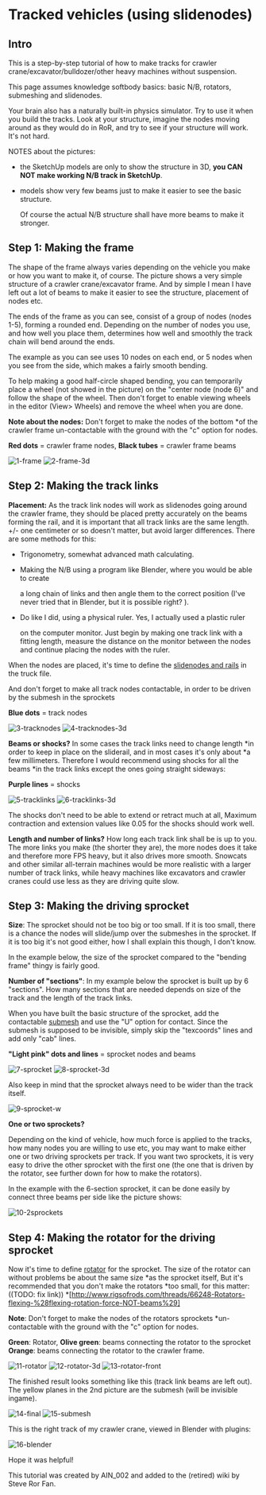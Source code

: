 Tracked vehicles (using slidenodes)
============

## Intro

This is a step-by-step tutorial of how to make tracks for crawler crane/excavator/bulldozer/other heavy machines without suspension.

This page assumes knowledge softbody basics: basic N/B, rotators, submeshing and slidenodes.

Your brain also has a naturally built-in physics simulator. Try to use it when you build the tracks.
Look at your structure, imagine the nodes moving around as they would do in RoR, 
and try to see if your structure will work. It's not hard.

NOTES about the pictures:

* the SketchUp models are only to show the structure in 3D, **you CAN NOT make working N/B track in SketchUp**.
* models show very few beams just to make it easier to see the basic structure.

  Of course the actual N/B structure shall have more beams to make it stronger.

## Step 1: Making the frame

The shape of the frame always varies depending on the vehicle you make or
how you want to make it, of course. The picture shows a very simple structure
of a crawler crane/excavator frame. And by simple I mean I have left out
a lot of beams to make it easier to see the structure, placement of nodes etc.

The ends of the frame as you can see, consist of a group of nodes (nodes 1-5), 
forming a rounded end. Depending on the number of nodes you use, and how well
you place them, determines how well and smoothly the track chain will bend around the ends.

The example as you can see uses 10 nodes on each end, 
or 5 nodes when you see from the side, which makes a fairly smooth bending.

To help making a good half-circle shaped bending, you can temporarily place a wheel
(not showed in the picture) on the "center node (node 6)" and follow the shape
of the wheel. Then don't forget to enable viewing wheels in the
editor (View> Wheels) and remove the wheel when you are done.

**Note about the nodes:** Don't forget to make the nodes of the bottom
*of the crawler frame un-contactable with the ground with the "c" option for nodes.

**Red dots** = crawler frame nodes, **Black tubes** = crawler frame beams

![1-frame](/images/caterpillar-slidenodes-01-frame.png)
![2-frame-3d](/images/caterpillar-slidenodes-02-frame-3d.png)

## Step 2: Making the track links

**Placement:** As the track link nodes will work as slidenodes going around
the crawler frame, they should be placed pretty accurately on the beams forming the rail, 
and it is important that all track links are the same length. +/- one centimeter or so
doesn't matter, but avoid larger differences. There are some methods for this:

* Trigonometry, somewhat advanced math calculating.
* Making the N/B using a program like Blender, where you would be able to create

  a long chain of links and then angle them to the correct position
  (I've never tried that in Blender, but it is possible right? ).

* Do like I did, using a physical ruler. Yes, I actually used a plastic ruler

  on the computer monitor. Just begin by making one track link with a fitting
  length, measure the distance on the monitor between the nodes and continue
  placing the nodes with the ruler.

When the nodes are placed, it's time to define the
[slidenodes and rails](/technical/fileformat-truck#slide-nodes)
in the truck file.

And don't forget to make all track nodes contactable, in order to be driven by the submesh in the sprockets

**Blue dots** = track nodes

![3-tracknodes](/images/caterpillar-slidenodes-03-track-nodes.png)
![4-tracknodes-3d](/images/caterpillar-slidenodes-04-track-nodes-3d.png)

**Beams or shocks?** In some cases the track links need to change length
*in order to keep in place on the sliderail, and in most cases it's only about
*a few millimeters. Therefore I would recommend using shocks for all the beams
*in the track links except the ones going straight sideways:

**Purple lines** = shocks

![5-tracklinks](/images/caterpillar-slidenodes-05-track-links.png)
![6-tracklinks-3d](/images/caterpillar-slidenodes-06-track-links-3d.png)

The shocks don't need to be able to extend or retract much at all, 
Maximum contraction and extension values like 0.05 for the shocks should work well.

**Length and number of links?** How long each track link shall be is up to you.
The more links you make (the shorter they are), the more nodes does it take
and therefore more FPS heavy, but it also drives more smooth.
Snowcats and other similar all-terrain machines would be more realistic
with a larger number of track links, while heavy machines like excavators
and crawler cranes could use less as they are driving quite slow.

## Step 3: Making the driving sprocket

**Size**: The sprocket should not be too big or too small. If it is too small, 
there is a chance the nodes will slide/jump over the submeshes in the sprocket.
If it is too big it's not good either, how I shall explain this though, I don't know.

In the example below, the size of the sprocket compared to the "bending frame" thingy is fairly good.

**Number of "sections"**: In my example below the sprocket is built up by 6 "sections".
How many sections that are needed depends on size of the track and the length of the track links.

When you have built the basic structure of the sprocket, add the contactable
[submesh](/technical/fileformat-truck#submesh) and use the "U" option for contact.
Since the submesh is supposed to be invisible, simply skip the "texcoords" lines
and add only "cab" lines.

**"Light pink" dots and lines** = sprocket nodes and beams

![7-sprocket](/images/caterpillar-slidenodes-07-sprocket.png)
![8-sprocket-3d](/images/caterpillar-slidenodes-08-sprocket-3d.png)

Also keep in mind that the sprocket always need to be wider than the track itself.

![9-sprocket-w](/images/caterpillar-slidenodes-09-sprocket-3d-width.png)

**One or two sprockets?**

Depending on the kind of vehicle, how much force is applied to the tracks, 
how many nodes you are willing to use etc, you may want to make either one or two
driving sprockets per track. If you want two sprockets, it is very easy to drive
the other sprocket with the first one (the one that is driven by the rotator, 
see further down for how to make the rotators).

In the example with the 6-section sprocket, it can be done easily by
connect three beams per side like the picture shows:

![10-2sprockets](/images/caterpillar-slidenodes-10-double-sprocket-3d.png)

## Step 4: Making the rotator for the driving sprocket

Now it's time to define [rotator](/technical/fileformat-truck#rotators) for the sprocket.
The size of the rotator can without problems be about the same size
*as the sprocket itself, But it's recommended that you don't make the rotators
*too small, for this matter: ((TODO: fix link))
*[http://www.rigsofrods.com/threads/66248-Rotators-flexing-%28flexing-rotation-force-NOT-beams%29]

**Note**: Don't forget to make the nodes of the rotators sprockets
*un-contactable with the ground with the "c" option for nodes.

**Green**: Rotator, **Olive green**: beams connecting the rotator to the sprocket
**Orange**: beams connecting the rotator to the crawler frame.

![11-rotator](/images/caterpillar-slidenodes-11-rotator.png)
![12-rotator-3d](/images/caterpillar-slidenodes-12-rotator-3d.png)
![13-rotator-front](/images/caterpillar-slidenodes-13-rotator-3d-front.png)

The finished result looks something like this (track link beams are left out).
The yellow planes in the 2nd picture are the submesh (will be invisible ingame).

![14-final](/images/caterpillar-slidenodes-14-final.png)
![15-submesh](/images/caterpillar-slidenodes-15-final-submesh.png)

This is the right track of my crawler crane, viewed in Blender with plugins:

![16-blender](/images/caterpillar-slidenodes-16-blender.png)

Hope it was helpful!

This tutorial was created by AIN_002 and added to the (retired) wiki by Steve Ror Fan.
